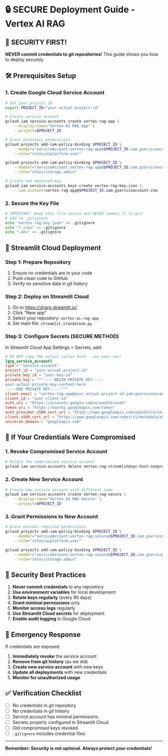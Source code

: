 # 🔒 SECURE Deployment Guide - Vertex AI RAG

## 🚨 SECURITY FIRST!

**NEVER commit credentials to git repositories!** This guide shows you how to deploy securely.

## 🛠️ Prerequisites Setup

### 1. Create Google Cloud Service Account

```bash
# Set your project ID
export PROJECT_ID="your-actual-project-id"

# Create service account
gcloud iam service-accounts create vertex-rag-app \
    --display-name="Vertex AI RAG App" \
    --project=$PROJECT_ID

# Grant necessary permissions
gcloud projects add-iam-policy-binding $PROJECT_ID \
    --member="serviceAccount:vertex-rag-app@$PROJECT_ID.iam.gserviceaccount.com" \
    --role="roles/aiplatform.user"

gcloud projects add-iam-policy-binding $PROJECT_ID \
    --member="serviceAccount:vertex-rag-app@$PROJECT_ID.iam.gserviceaccount.com" \
    --role="roles/storage.admin"

# Create and download key
gcloud iam service-accounts keys create vertex-rag-key.json \
    --iam-account=vertex-rag-app@$PROJECT_ID.iam.gserviceaccount.com
```

### 2. Secure the Key File

```bash
# IMPORTANT: Keep this file secure and NEVER commit it to git!
# Add to .gitignore
echo "vertex-rag-key.json" >> .gitignore
echo "*.json" >> .gitignore
echo ".env" >> .gitignore
```

## 🚀 Streamlit Cloud Deployment

### Step 1: Prepare Repository
1. Ensure no credentials are in your code
2. Push clean code to GitHub
3. Verify no sensitive data in git history

### Step 2: Deploy on Streamlit Cloud
1. Go to https://share.streamlit.io/
2. Click "New app"
3. Select your repository: `vertex-ai-rag-app`
4. Set main file: `streamlit_standalone.py`

### Step 3: Configure Secrets (SECURE METHOD)

In Streamlit Cloud App Settings > Secrets, add:

```toml
# DO NOT copy the actual values here - use your own!
[gcp_service_account]
type = "service_account"
project_id = "your-actual-project-id"
private_key_id = "your-key-id"
private_key = """-----BEGIN PRIVATE KEY-----
your-actual-private-key-content-here
-----END PRIVATE KEY-----"""
client_email = "vertex-rag-app@your-actual-project-id.iam.gserviceaccount.com"
client_id = "your-client-id"
auth_uri = "https://accounts.google.com/o/oauth2/auth"
token_uri = "https://oauth2.googleapis.com/token"
auth_provider_x509_cert_url = "https://www.googleapis.com/oauth2/v1/certs"
client_x509_cert_url = "https://www.googleapis.com/robot/v1/metadata/x509/vertex-rag-app%40your-actual-project-id.iam.gserviceaccount.com"
universe_domain = "googleapis.com"
```

## 🔄 If Your Credentials Were Compromised

### 1. Revoke Compromised Service Account
```bash
# Delete the compromised service account
gcloud iam service-accounts delete vertex-rag-streamlit@vpc-host-nonprod-kk186-dr143.iam.gserviceaccount.com --project=vpc-host-nonprod-kk186-dr143
```

### 2. Create New Service Account
```bash
# Create new service account with different name
gcloud iam service-accounts create vertex-rag-secure \
    --display-name="Vertex AI RAG Secure" \
    --project=$PROJECT_ID
```

### 3. Grant Permissions to New Account
```bash
# Grant minimal required permissions
gcloud projects add-iam-policy-binding $PROJECT_ID \
    --member="serviceAccount:vertex-rag-secure@$PROJECT_ID.iam.gserviceaccount.com" \
    --role="roles/aiplatform.user"

gcloud projects add-iam-policy-binding $PROJECT_ID \
    --member="serviceAccount:vertex-rag-secure@$PROJECT_ID.iam.gserviceaccount.com" \
    --role="roles/storage.admin"
```

## 🔐 Security Best Practices

1. **Never commit credentials** to any repository
2. **Use environment variables** for local development
3. **Rotate keys regularly** (every 90 days)
4. **Grant minimal permissions** only
5. **Monitor access logs** regularly
6. **Use Streamlit Cloud secrets** for deployment
7. **Enable audit logging** in Google Cloud

## 🚨 Emergency Response

If credentials are exposed:
1. **Immediately revoke** the service account
2. **Remove from git history** (as we did)
3. **Create new service account** with new keys
4. **Update all deployments** with new credentials
5. **Monitor for unauthorized usage**

## ✅ Verification Checklist

- [ ] No credentials in git repository
- [ ] No credentials in git history
- [ ] Service account has minimal permissions
- [ ] Secrets properly configured in Streamlit Cloud
- [ ] Old compromised keys revoked
- [ ] `.gitignore` includes credential files

---

**Remember: Security is not optional. Always protect your credentials!** 